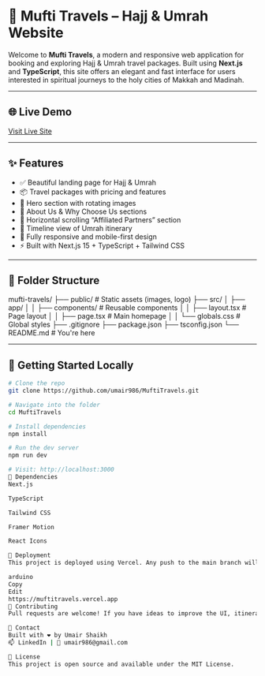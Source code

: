 # 🕋 Mufti Travels – Hajj & Umrah Website

Welcome to **Mufti Travels**, a modern and responsive web application for booking and exploring Hajj & Umrah travel packages. Built using **Next.js** and **TypeScript**, this site offers an elegant and fast interface for users interested in spiritual journeys to the holy cities of Makkah and Madinah.

---

## 🌐 Live Demo

[Visit Live Site](https://muftitravels.vercel.app) <!-- Replace with your actual deployed URL -->

---

## ✨ Features

- ✅ Beautiful landing page for Hajj & Umrah
- 📦 Travel packages with pricing and features
- 📸 Hero section with rotating images
- 🧭 About Us & Why Choose Us sections
- 🤝 Horizontal scrolling “Affiliated Partners” section
- 📅 Timeline view of Umrah itinerary
- 📱 Fully responsive and mobile-first design
- ⚡ Built with Next.js 15 + TypeScript + Tailwind CSS

---

## 📁 Folder Structure

mufti-travels/
├── public/ # Static assets (images, logo)
├── src/
│ ├── app/
│ │ ├── components/ # Reusable components
│ │ ├── layout.tsx # Page layout
│ │ ├── page.tsx # Main homepage
│ │ └── globals.css # Global styles
├── .gitignore
├── package.json
├── tsconfig.json
└── README.md # You're here

---

## 🚀 Getting Started Locally

```bash
# Clone the repo
git clone https://github.com/umair986/MuftiTravels.git

# Navigate into the folder
cd MuftiTravels

# Install dependencies
npm install

# Run the dev server
npm run dev

# Visit: http://localhost:3000
🧩 Dependencies
Next.js

TypeScript

Tailwind CSS

Framer Motion

React Icons

🛫 Deployment
This project is deployed using Vercel. Any push to the main branch will automatically trigger a build and deploy to:

arduino
Copy
Edit
https://muftitravels.vercel.app
🙏 Contributing
Pull requests are welcome! If you have ideas to improve the UI, itinerary, or backend integration (like bookings or payments), feel free to fork and PR.

📧 Contact
Built with ❤️ by Umair Shaikh
📫 LinkedIn | 📧 umair986@gmail.com

📜 License
This project is open source and available under the MIT License.
```
